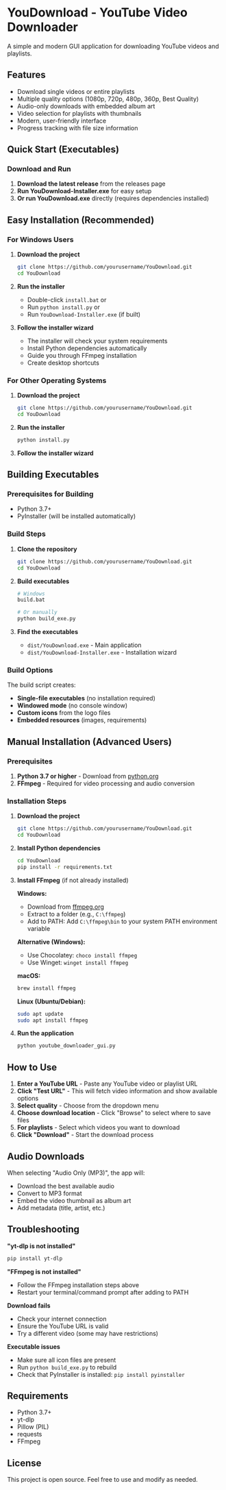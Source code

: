 # YouDownload - YouTube Video Downloader

A simple and modern GUI application for downloading YouTube videos and playlists.

## Features

- Download single videos or entire playlists
- Multiple quality options (1080p, 720p, 480p, 360p, Best Quality)
- Audio-only downloads with embedded album art
- Video selection for playlists with thumbnails
- Modern, user-friendly interface
- Progress tracking with file size information

## Quick Start (Executables)

### Download and Run

1. **Download the latest release** from the releases page
2. **Run YouDownload-Installer.exe** for easy setup
3. **Or run YouDownload.exe** directly (requires dependencies installed)

## Easy Installation (Recommended)

### For Windows Users

1. **Download the project**
   ```bash
   git clone https://github.com/yourusername/YouDownload.git
   cd YouDownload
   ```

2. **Run the installer**
   - Double-click `install.bat` or
   - Run `python install.py` or
   - Run `YouDownload-Installer.exe` (if built)

3. **Follow the installer wizard**
   - The installer will check your system requirements
   - Install Python dependencies automatically
   - Guide you through FFmpeg installation
   - Create desktop shortcuts

### For Other Operating Systems

1. **Download the project**
   ```bash
   git clone https://github.com/yourusername/YouDownload.git
   cd YouDownload
   ```

2. **Run the installer**
   ```bash
   python install.py
   ```

3. **Follow the installer wizard**

## Building Executables

### Prerequisites for Building

- Python 3.7+
- PyInstaller (will be installed automatically)

### Build Steps

1. **Clone the repository**
   ```bash
   git clone https://github.com/yourusername/YouDownload.git
   cd YouDownload
   ```

2. **Build executables**
   ```bash
   # Windows
   build.bat
   
   # Or manually
   python build_exe.py
   ```

3. **Find the executables**
   - `dist/YouDownload.exe` - Main application
   - `dist/YouDownload-Installer.exe` - Installation wizard

### Build Options

The build script creates:
- **Single-file executables** (no installation required)
- **Windowed mode** (no console window)
- **Custom icons** from the logo files
- **Embedded resources** (images, requirements)

## Manual Installation (Advanced Users)

### Prerequisites

1. **Python 3.7 or higher** - Download from [python.org](https://www.python.org/downloads/)
2. **FFmpeg** - Required for video processing and audio conversion

### Installation Steps

1. **Download the project**
   ```bash
   git clone https://github.com/yourusername/YouDownload.git
   cd YouDownload
   ```

2. **Install Python dependencies**
   ```bash
   cd YouDownload
   pip install -r requirements.txt
   ```

3. **Install FFmpeg** (if not already installed)
   
   **Windows:**
   - Download from [ffmpeg.org](https://ffmpeg.org/download.html)
   - Extract to a folder (e.g., `C:\ffmpeg`)
   - Add to PATH: Add `C:\ffmpeg\bin` to your system PATH environment variable
   
   **Alternative (Windows):**
   - Use Chocolatey: `choco install ffmpeg`
   - Use Winget: `winget install ffmpeg`

   **macOS:**
   ```bash
   brew install ffmpeg
   ```

   **Linux (Ubuntu/Debian):**
   ```bash
   sudo apt update
   sudo apt install ffmpeg
   ```

4. **Run the application**
   ```bash
   python youtube_downloader_gui.py
   ```

## How to Use

1. **Enter a YouTube URL** - Paste any YouTube video or playlist URL
2. **Click "Test URL"** - This will fetch video information and show available options
3. **Select quality** - Choose from the dropdown menu
4. **Choose download location** - Click "Browse" to select where to save files
5. **For playlists** - Select which videos you want to download
6. **Click "Download"** - Start the download process

## Audio Downloads

When selecting "Audio Only (MP3)", the app will:
- Download the best available audio
- Convert to MP3 format
- Embed the video thumbnail as album art
- Add metadata (title, artist, etc.)

## Troubleshooting

**"yt-dlp is not installed"**
```bash
pip install yt-dlp
```

**"FFmpeg is not installed"**
- Follow the FFmpeg installation steps above
- Restart your terminal/command prompt after adding to PATH

**Download fails**
- Check your internet connection
- Ensure the YouTube URL is valid
- Try a different video (some may have restrictions)

**Executable issues**
- Make sure all icon files are present
- Run `python build_exe.py` to rebuild
- Check that PyInstaller is installed: `pip install pyinstaller`

## Requirements

- Python 3.7+
- yt-dlp
- Pillow (PIL)
- requests
- FFmpeg

## License

This project is open source. Feel free to use and modify as needed. 